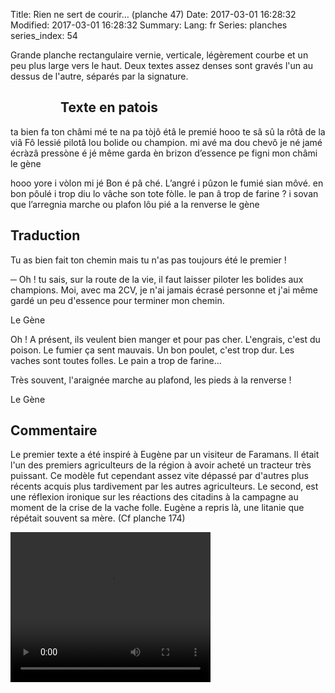 Title: Rien ne sert de courir… (planche 47)
Date: 2017-03-01 16:28:32
Modified: 2017-03-01 16:28:32
Summary: 
Lang: fr
Series: planches
series_index: 54

Grande planche rectangulaire vernie, verticale, légèrement courbe et un peu plus large vers le haut. Deux textes assez denses sont gravés l'un au dessus de l'autre, séparés par la signature.

<figure class="image-block" style="float: left;">
  <img alt="" src="{static}/images/planche_47.png">
  <figcaption style="max-width: 160px"></figcaption>
</figure>


## Texte en patois
ta bien fa ton châmi mé te na pa tòjô étâ le premié hooo te sâ sû la rôtâ de la viâ  Fô lessié pilotâ lou  bolide ou champion. mi avé ma dou chevô je né jamé écràzâ pressòne é jé même garda èn brizon  d’essence  pe figni mon châmi                  			     le gène

hooo yore i vòlon mi jé  Bon é pâ ché. L’angré i pûzon le fumié sian môvé. en bon pôulé i trop diu lo vâche  son tote fòlle. le pan â trop de farine ? i sovan que l’arregnia marche ou plafon  lôu pié a la renverse      le gène

## Traduction
Tu as bien fait ton chemin  mais tu n'as pas toujours été le premier !

─  Oh ! tu sais, sur la route de la vie, il faut laisser piloter les bolides aux champions. Moi, avec ma 2CV, je n'ai jamais écrasé personne et j'ai même gardé un peu d'essence pour terminer mon chemin.

Le Gène

Oh ! A présent, ils veulent bien manger et pour pas cher. L'engrais, c'est du poison. Le fumier ça sent mauvais. Un bon poulet, c'est trop dur. Les vaches sont toutes folles. Le pain a trop de farine…

Très souvent, l'araignée marche au plafond, les pieds à la renverse !

Le Gène


## Commentaire
Le premier texte a été inspiré à Eugène par un visiteur de Faramans. Il était l'un des premiers agriculteurs de la région à avoir acheté un tracteur très puissant. Ce modèle fut cependant assez vite dépassé par d'autres plus récents acquis plus tardivement par les autres agriculteurs.
Le second, est une réflexion ironique sur les réactions des citadins à la campagne au moment de la crise de la vache folle. Eugène a repris là, une litanie que répétait souvent sa mère. (Cf planche 174)</p>



<video width="320" height="240" controls>
  <source src="https://d1njpgd0ygatdn.cloudfront.net/video_47.mp4" type="video/mp4">
</video>
